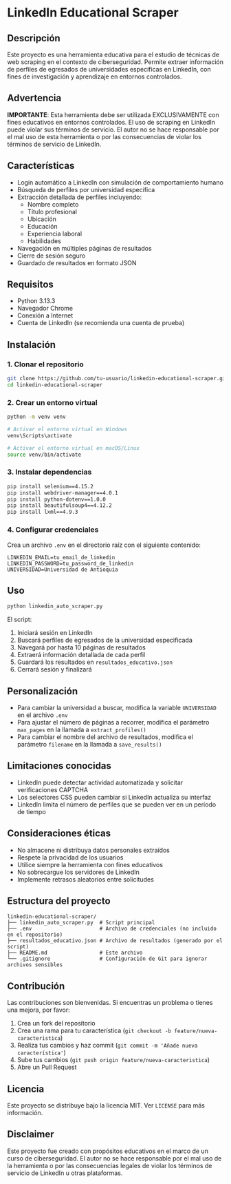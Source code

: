 # LinkedIn Educational Scraper

## Descripción
Este proyecto es una herramienta educativa para el estudio de técnicas de web scraping en el contexto de ciberseguridad. Permite extraer información de perfiles de egresados de universidades específicas en LinkedIn, con fines de investigación y aprendizaje en entornos controlados.

## Advertencia
**IMPORTANTE**: Esta herramienta debe ser utilizada EXCLUSIVAMENTE con fines educativos en entornos controlados. El uso de scraping en LinkedIn puede violar sus términos de servicio. El autor no se hace responsable por el mal uso de esta herramienta o por las consecuencias de violar los términos de servicio de LinkedIn.

## Características
- Login automático a LinkedIn con simulación de comportamiento humano
- Búsqueda de perfiles por universidad específica
- Extracción detallada de perfiles incluyendo:
  - Nombre completo
  - Título profesional
  - Ubicación
  - Educación
  - Experiencia laboral
  - Habilidades
- Navegación en múltiples páginas de resultados
- Cierre de sesión seguro
- Guardado de resultados en formato JSON

## Requisitos
- Python 3.13.3
- Navegador Chrome
- Conexión a Internet
- Cuenta de LinkedIn (se recomienda una cuenta de prueba)

## Instalación

### 1. Clonar el repositorio
```bash
git clone https://github.com/tu-usuario/linkedin-educational-scraper.git
cd linkedin-educational-scraper
```

### 2. Crear un entorno virtual
```bash
python -m venv venv

# Activar el entorno virtual en Windows
venv\Scripts\activate

# Activar el entorno virtual en macOS/Linux
source venv/bin/activate
```

### 3. Instalar dependencias
```bash
pip install selenium==4.15.2
pip install webdriver-manager==4.0.1
pip install python-dotenv==1.0.0
pip install beautifulsoup4==4.12.2
pip install lxml==4.9.3
```

### 4. Configurar credenciales
Crea un archivo `.env` en el directorio raíz con el siguiente contenido:
```
LINKEDIN_EMAIL=tu_email_de_linkedin
LINKEDIN_PASSWORD=tu_password_de_linkedin
UNIVERSIDAD=Universidad de Antioquia
```

## Uso
```bash
python linkedin_auto_scraper.py
```

El script:
1. Iniciará sesión en LinkedIn
2. Buscará perfiles de egresados de la universidad especificada
3. Navegará por hasta 10 páginas de resultados
4. Extraerá información detallada de cada perfil
5. Guardará los resultados en `resultados_educativo.json`
6. Cerrará sesión y finalizará

## Personalización
- Para cambiar la universidad a buscar, modifica la variable `UNIVERSIDAD` en el archivo `.env`
- Para ajustar el número de páginas a recorrer, modifica el parámetro `max_pages` en la llamada a `extract_profiles()`
- Para cambiar el nombre del archivo de resultados, modifica el parámetro `filename` en la llamada a `save_results()`

## Limitaciones conocidas
- LinkedIn puede detectar actividad automatizada y solicitar verificaciones CAPTCHA
- Los selectores CSS pueden cambiar si LinkedIn actualiza su interfaz
- LinkedIn limita el número de perfiles que se pueden ver en un período de tiempo

## Consideraciones éticas
- No almacene ni distribuya datos personales extraídos
- Respete la privacidad de los usuarios
- Utilice siempre la herramienta con fines educativos
- No sobrecargue los servidores de LinkedIn
- Implemente retrasos aleatorios entre solicitudes

## Estructura del proyecto
```
linkedin-educational-scraper/
├── linkedin_auto_scraper.py  # Script principal
├── .env                      # Archivo de credenciales (no incluido en el repositorio)
├── resultados_educativo.json # Archivo de resultados (generado por el script)
├── README.md                 # Este archivo
└── .gitignore                # Configuración de Git para ignorar archivos sensibles
```

## Contribución
Las contribuciones son bienvenidas. Si encuentras un problema o tienes una mejora, por favor:
1. Crea un fork del repositorio
2. Crea una rama para tu característica (`git checkout -b feature/nueva-caracteristica`)
3. Realiza tus cambios y haz commit (`git commit -m 'Añade nueva característica'`)
4. Sube tus cambios (`git push origin feature/nueva-caracteristica`)
5. Abre un Pull Request

## Licencia
Este proyecto se distribuye bajo la licencia MIT. Ver `LICENSE` para más información.

## Disclaimer
Este proyecto fue creado con propósitos educativos en el marco de un curso de ciberseguridad. El autor no se hace responsable por el mal uso de la herramienta o por las consecuencias legales de violar los términos de servicio de LinkedIn u otras plataformas.